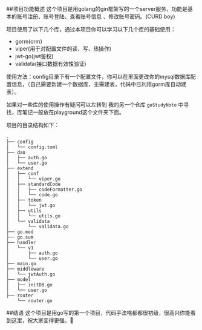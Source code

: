 ##项目功能概述
这个项目是用golang的gin框架写的一个server服务，功能是基本的账号注册、账号登陆、查看账号信息
、修改账号密码。(CURD boy) 

项目使用了以下几个库，通过本项目你可以学习以下几个库的基础使用：

* gorm(orm)
* viper(用于对配置文件的读、写、热操作)
* jwt-go(jwt鉴权)
* validata(接口数据有效性验证)

使用方法：config目录下有一个配置文件，你可以在里面更改你的mysql数据库配置信息，（自己需要新建一个数据库，无需建表，代码中已利用gorm库自动建表）。

如果对一些库的使用操作有疑问可以左转到 我的另一个仓库 `goStudyNote` 中寻找，库笔记一般放在playground这个文件夹下面。

项目的目录结构如下：

```
.
├── config
│   └── config.toml
├── dao
│   ├── auth.go
│   └── user.go
├── extend
│   ├── conf
│   │   └── viper.go
│   ├── standardCode
│   │   ├── codeFormatter.go
│   │   └── code.go
│   ├── token
│   │   └── jwt.go
│   ├── utils
│   │   └── utils.go
│   └── validata
│       └── validata.go
├── go.mod
├── go.sum
├── handler
│   └── v1
│       ├── auth.go
│       └── user.go
├── main.go
├── middleware
│   └── jwtAuth.go
├── model
│   ├── initDB.go
│   └── user.go
├── router
    └── router.go
```

##结语
这个项目是用go写的第一个项目，代码手法啥都都很初级，很高兴你能看到这里，祝大家变得更强。🤞